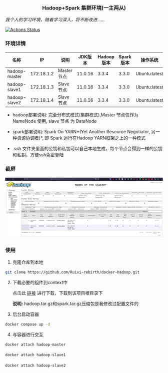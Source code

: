 <h3 align="center">Hadoop+Spark 集群环境(一主两从)</h3>

*我个人的学习环境，随着学习深入，将不断改进......*

[![Actions Status](https://github.com/Ruixi-rebirth/docker-hadoop/actions/workflows/workflow.yml/badge.svg)](https://github.com/Ruixi-rebirth/docker-hadoop/actions)

### 环境详情
|名称|IP|说明|JDK版本|Hadoop版本|Spark版本|操作系统|
|---|---|---|---|---|---|---|
|hadoop-master|172.18.1.2|Master节点|11.0.16|3.3.4|3.3.0|Ubuntu:latest|
|hadoop-slave1|172.18.1.3|Slave节点|11.0.16|3.3.4|3.3.0|Ubuntu:latest|
|hadoop-slave2|172.18.1.4|Slave节点|11.0.16|3.3.4|3.3.0|Ubuntu:latest|

- hadoop部署说明: 完全分布式模式(集群模式),Master 节点仅作为 NameNode 使用, slave 节点 为 DataNode

- spark部署说明: Spark On YARN*(Yet Another Resource Negotiator, 另一种资源协调者)*, 即 Spark 运行在Hadoop YARN框架之上的一种模式

- .ssh 文件夹里面的公钥和私钥可以自己本地生成，每个节点会得到一样的公钥和私钥，方便ssh免密登陆
### 截屏
![](./img/show.png)

### 使用 
1. 克隆仓库到本地
```bash
git clone https://github.com/Ruixi-rebirth/docker-hadoop.git
```

2. 下载必要的组件到context中

    点击此 [链接](http://23.105.207.7:8888/) 进行下载，下载到该项目根目录下
   
   **说明:** hadoop.tar.gz和spark.tar.gz压缩包是我修改过配置文件的
3. 后台启动容器 
```bash
docker compose up -d
```
4. 与容器进行交互
```bash
docker attach hadoop-master

docker attach hadoop-slave1

docker attach hadoop-slave2
```


